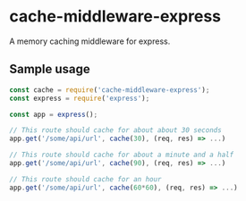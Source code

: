 # cache-middleware-express

A memory caching middleware for express. 

Sample usage
--------------

```javascript
const cache = require('cache-middleware-express');
const express = require('express');

const app = express();

// This route should cache for about about 30 seconds
app.get('/some/api/url', cache(30), (req, res) => ...)

// This route should cache for about a minute and a half
app.get('/some/api/url', cache(90), (req, res) => ...)

// This route should cache for an hour
app.get('/some/api/url', cache(60*60), (req, res) => ...)
```
